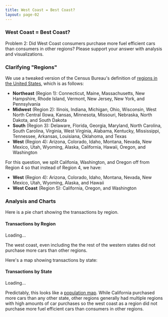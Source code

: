 ```yaml
---
title: West Coast = Best Coast?
layout: page-02
---
```


### West Coast = Best Coast?

Problem 2: Did West Coast consumers purchase more fuel efficient cars than consumers in other regions?  Please support your answer with analysis and visualizations.

### Clarifying "Regions"

We use a tweaked version of the Census Bureau's definition of [regions in the United States](https://en.wikipedia.org/wiki/List_of_regions_of_the_United_States), which is as follows:

 - **Northeast** (Region 1): Connecticut, Maine, Massachusetts, New Hampshire, Rhode Island, Vermont, New Jersey, New York, and Pennsylvania
 - **Midwest** (Region 2): llinois, Indiana, Michigan, Ohio, Wisconsin, West North Central (Iowa, Kansas, Minnesota, Missouri, Nebraska, North Dakota, and South Dakota
 - **South** (Region 3): Delaware, Florida, Georgia, Maryland, North Carolina, South Carolina, Virginia, West Virginia, Alabama, Kentucky, Mississippi, Tennessee, Arkansas, Louisiana, Oklahoma, and Texas
 - **West** (Region 4): Arizona, Colorado, Idaho, Montana, Nevada, New Mexico, Utah, Wyoming, Alaska, California, Hawaii, Oregon, and Washington

 For this question, we split Califonia, Washington, and Oregon off from Region 4 so that instead of Region 4, we have:

 - **West** (Region 4): Arizona, Colorado, Idaho, Montana, Nevada, New Mexico, Utah, Wyoming, Alaska, and Hawaii
 - **West Coast** (Region 5): California, Oregon, and Washington

### Analysis and Charts

Here is a pie chart showing the transactions by region.

#### Transactions by Region

<div id="region-pie-chart">Loading...</div>

The west coast, even including the the rest of the western states did not purchase more cars than other regions.

Here's a map showing transactions by state:

#### Transactions by State

<div class="map" id="region-map">Loading...</div>
 
Predictably, this looks like a [population map](https://xkcd.com/1138/). While California purchased more cars than any other state, other regions generally had multiple regions with high amounts of car purchases so the west coast as a region did not purchase more fuel efficient cars than consumers in other regions.